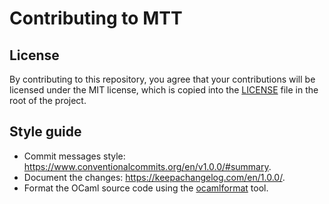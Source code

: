 # Contributing to MTT

## License

By contributing to this repository, you agree that your contributions will be
licensed under the MIT license, which is copied into the [LICENSE][license] file
in the root of the project.

[license]: ./LICENSE

## Style guide

- Commit messages style: https://www.conventionalcommits.org/en/v1.0.0/#summary.
- Document the changes: https://keepachangelog.com/en/1.0.0/.
- Format the OCaml source code using the [ocamlformat][ocamlformat] tool.

[ocamlformat]: https://github.com/ocaml-ppx/ocamlformat
